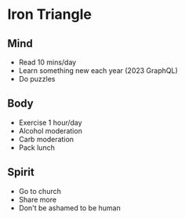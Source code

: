 # Iron Triangle

## Mind
- Read 10 mins/day
- Learn something new each year (2023 GraphQL)
- Do puzzles

## Body
- Exercise 1 hour/day
- Alcohol moderation
- Carb moderation
- Pack lunch

## Spirit
- Go to church
- Share more
- Don't be ashamed to be human
